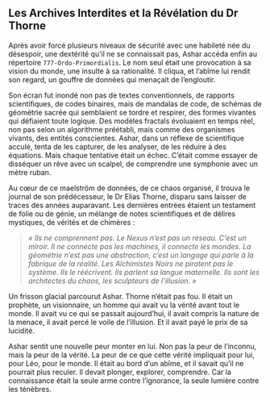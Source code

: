 ## Les Archives Interdites et la Révélation du Dr Thorne

Après avoir forcé plusieurs niveaux de sécurité avec une habileté née du désespoir, une dextérité qu’il ne se connaissait pas, Ashar accéda enfin au répertoire `777-Ordo-Primordialis`. Le nom seul était une provocation à sa vision du monde, une insulte à sa rationalité. Il cliqua, et l’abîme lui rendit son regard, un gouffre de données qui menaçait de l’engloutir.

Son écran fut inondé non pas de textes conventionnels, de rapports scientifiques, de codes binaires, mais de mandalas de code, de schémas de géométrie sacrée qui semblaient se tordre et respirer, des formes vivantes qui défiaient toute logique. Des modèles fractals évoluaient en temps réel, non pas selon un algorithme préétabli, mais comme des organismes vivants, des entités conscientes. Ashar, dans un réflexe de scientifique acculé, tenta de les capturer, de les analyser, de les réduire à des équations. Mais chaque tentative était un échec. C’était comme essayer de disséquer un rêve avec un scalpel, de comprendre une symphonie avec un mètre ruban.

Au cœur de ce maelström de données, de ce chaos organisé, il trouva le journal de son prédécesseur, le Dr Elias Thorne, disparu sans laisser de traces des années auparavant. Les dernières entrées étaient un testament de folie ou de génie, un mélange de notes scientifiques et de délires mystiques, de vérités et de chimères :

> *« Ils ne comprennent pas. Le Nexus n’est pas un réseau. C’est un miroir. Il ne connecte pas les machines, il connecte les mondes. La géométrie n’est pas une abstraction, c’est un langage qui parle à la fabrique de la réalité. Les Alchimistes Noirs ne piratent pas le système. Ils le réécrivent. Ils parlent sa langue maternelle. Ils sont les architectes du chaos, les sculpteurs de l’illusion. »*

Un frisson glacial parcourut Ashar. Thorne n’était pas fou. Il était un prophète, un visionnaire, un homme qui avait vu la vérité avant tout le monde. Il avait vu ce qui se passait aujourd’hui, il avait compris la nature de la menace, il avait percé le voile de l’illusion. Et il avait payé le prix de sa lucidité.

Ashar sentit une nouvelle peur monter en lui. Non pas la peur de l’inconnu, mais la peur de la vérité. La peur de ce que cette vérité impliquait pour lui, pour Léo, pour le monde. Il était au bord d’un abîme, et il savait qu’il ne pourrait plus reculer. Il devait plonger, explorer, comprendre. Car la connaissance était la seule arme contre l’ignorance, la seule lumière contre les ténèbres.
